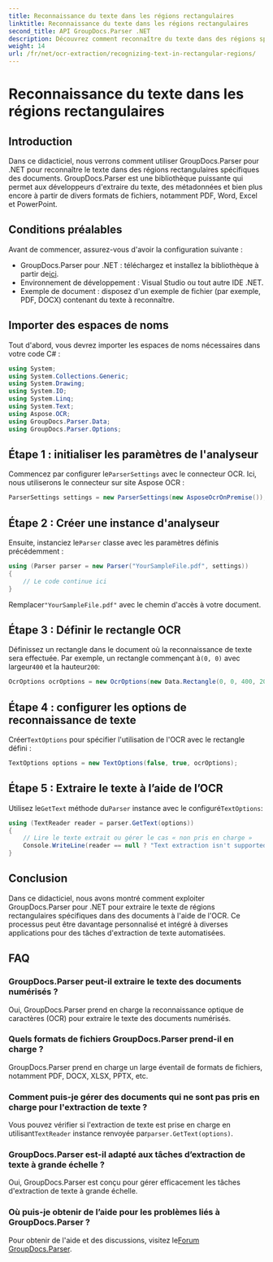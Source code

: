 ```yaml
---
title: Reconnaissance du texte dans les régions rectangulaires
linktitle: Reconnaissance du texte dans les régions rectangulaires
second_title: API GroupDocs.Parser .NET
description: Découvrez comment reconnaître du texte dans des régions spécifiques de documents à l'aide de GroupDocs.Parser pour .NET avec fonctionnalités OCR.
weight: 14
url: /fr/net/ocr-extraction/recognizing-text-in-rectangular-regions/
---
```


# Reconnaissance du texte dans les régions rectangulaires

## Introduction
Dans ce didacticiel, nous verrons comment utiliser GroupDocs.Parser pour .NET pour reconnaître le texte dans des régions rectangulaires spécifiques des documents. GroupDocs.Parser est une bibliothèque puissante qui permet aux développeurs d'extraire du texte, des métadonnées et bien plus encore à partir de divers formats de fichiers, notamment PDF, Word, Excel et PowerPoint.
## Conditions préalables
Avant de commencer, assurez-vous d'avoir la configuration suivante :
-  GroupDocs.Parser pour .NET : téléchargez et installez la bibliothèque à partir de[ici](https://releases.groupdocs.com/parser/net/).
- Environnement de développement : Visual Studio ou tout autre IDE .NET.
- Exemple de document : disposez d'un exemple de fichier (par exemple, PDF, DOCX) contenant du texte à reconnaître.

## Importer des espaces de noms
Tout d'abord, vous devrez importer les espaces de noms nécessaires dans votre code C# :
```csharp
using System;
using System.Collections.Generic;
using System.Drawing;
using System.IO;
using System.Linq;
using System.Text;
using Aspose.OCR;
using GroupDocs.Parser.Data;
using GroupDocs.Parser.Options;
```
## Étape 1 : initialiser les paramètres de l'analyseur
 Commencez par configurer le`ParserSettings` avec le connecteur OCR. Ici, nous utiliserons le connecteur sur site Aspose OCR :
```csharp
ParserSettings settings = new ParserSettings(new AsposeOcrOnPremise());
```
## Étape 2 : Créer une instance d'analyseur
 Ensuite, instanciez le`Parser` classe avec les paramètres définis précédemment :
```csharp
using (Parser parser = new Parser("YourSampleFile.pdf", settings))
{
    // Le code continue ici
}
```
 Remplacer`"YourSampleFile.pdf"` avec le chemin d'accès à votre document.
## Étape 3 : Définir le rectangle OCR
 Définissez un rectangle dans le document où la reconnaissance de texte sera effectuée. Par exemple, un rectangle commençant à`(0, 0)` avec largeur`400` et la hauteur`200`:
```csharp
OcrOptions ocrOptions = new OcrOptions(new Data.Rectangle(0, 0, 400, 200));
```
## Étape 4 : configurer les options de reconnaissance de texte
 Créer`TextOptions` pour spécifier l'utilisation de l'OCR avec le rectangle défini :
```csharp
TextOptions options = new TextOptions(false, true, ocrOptions);
```
## Étape 5 : Extraire le texte à l’aide de l’OCR
 Utilisez le`GetText` méthode du`Parser` instance avec le configuré`TextOptions`:
```csharp
using (TextReader reader = parser.GetText(options))
{
    // Lire le texte extrait ou gérer le cas « non pris en charge »
    Console.WriteLine(reader == null ? "Text extraction isn't supported" : reader.ReadToEnd());
}
```

## Conclusion
Dans ce didacticiel, nous avons montré comment exploiter GroupDocs.Parser pour .NET pour extraire le texte de régions rectangulaires spécifiques dans des documents à l'aide de l'OCR. Ce processus peut être davantage personnalisé et intégré à diverses applications pour des tâches d'extraction de texte automatisées.

## FAQ
### GroupDocs.Parser peut-il extraire le texte des documents numérisés ?
Oui, GroupDocs.Parser prend en charge la reconnaissance optique de caractères (OCR) pour extraire le texte des documents numérisés.
### Quels formats de fichiers GroupDocs.Parser prend-il en charge ?
GroupDocs.Parser prend en charge un large éventail de formats de fichiers, notamment PDF, DOCX, XLSX, PPTX, etc.
### Comment puis-je gérer des documents qui ne sont pas pris en charge pour l'extraction de texte ?
 Vous pouvez vérifier si l'extraction de texte est prise en charge en utilisant`TextReader` instance renvoyée par`parser.GetText(options)`.
### GroupDocs.Parser est-il adapté aux tâches d’extraction de texte à grande échelle ?
Oui, GroupDocs.Parser est conçu pour gérer efficacement les tâches d'extraction de texte à grande échelle.
### Où puis-je obtenir de l’aide pour les problèmes liés à GroupDocs.Parser ?
 Pour obtenir de l'aide et des discussions, visitez le[Forum GroupDocs.Parser](https://forum.groupdocs.com/c/parser/17).